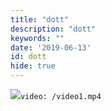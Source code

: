 ```yaml
---
title: "dott"
description: "dott"
keywords: ""
date: '2019-06-13'
id: dott
hide: true
---
```


<span><img src="/iphone5s.png"/>`video: /video1.mp4`</span>
